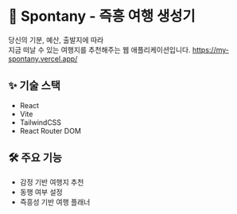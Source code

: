# 🧭 Spontany - 즉흥 여행 생성기

당신의 기분, 예산, 출발지에 따라  
지금 떠날 수 있는 여행지를 추천해주는 웹 애플리케이션입니다.
https://my-spontany.vercel.app/

## ✨ 기술 스택
- React
- Vite
- TailwindCSS
- React Router DOM

## 🛠 주요 기능
- 감정 기반 여행지 추천
- 동행 여부 설정
- 즉흥성 기반 여행 플래너